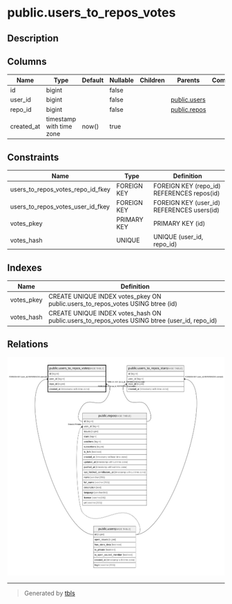 # public.users_to_repos_votes

## Description

## Columns

| Name       | Type                     | Default | Nullable | Children | Parents                         | Comment |
| ---------- | ------------------------ | ------- | -------- | -------- | ------------------------------- | ------- |
| id         | bigint                   |         | false    |          |                                 |         |
| user_id    | bigint                   |         | false    |          | [public.users](public.users.md) |         |
| repo_id    | bigint                   |         | false    |          | [public.repos](public.repos.md) |         |
| created_at | timestamp with time zone | now()   | true     |          |                                 |         |

## Constraints

| Name                              | Type        | Definition                                 |
| --------------------------------- | ----------- | ------------------------------------------ |
| users_to_repos_votes_repo_id_fkey | FOREIGN KEY | FOREIGN KEY (repo_id) REFERENCES repos(id) |
| users_to_repos_votes_user_id_fkey | FOREIGN KEY | FOREIGN KEY (user_id) REFERENCES users(id) |
| votes_pkey                        | PRIMARY KEY | PRIMARY KEY (id)                           |
| votes_hash                        | UNIQUE      | UNIQUE (user_id, repo_id)                  |

## Indexes

| Name       | Definition                                                                                   |
| ---------- | -------------------------------------------------------------------------------------------- |
| votes_pkey | CREATE UNIQUE INDEX votes_pkey ON public.users_to_repos_votes USING btree (id)               |
| votes_hash | CREATE UNIQUE INDEX votes_hash ON public.users_to_repos_votes USING btree (user_id, repo_id) |

## Relations

![er](public.users_to_repos_votes.svg)

---

> Generated by [tbls](https://github.com/k1LoW/tbls)
